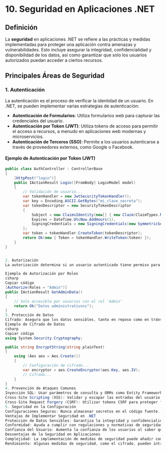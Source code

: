 # 10. Seguridad en Aplicaciones .NET

## Definición
La **seguridad** en aplicaciones .NET se refiere a las prácticas y medidas implementadas para proteger una aplicación contra amenazas y vulnerabilidades. Esto incluye asegurar la integridad, confidencialidad y disponibilidad de los datos, así como garantizar que solo los usuarios autorizados puedan acceder a ciertos recursos.

## Principales Áreas de Seguridad

### 1. **Autenticación**
La autenticación es el proceso de verificar la identidad de un usuario. En .NET, se pueden implementar varias estrategias de autenticación:

- **Autenticación de Formularios**: Utiliza formularios web para capturar las credenciales del usuario.
- **Autenticación por Token (JWT)**: Utiliza tokens de acceso para permitir el acceso a recursos, a menudo en aplicaciones web modernas y microservicios.
- **Autenticación de Terceros (SSO)**: Permite a los usuarios autenticarse a través de proveedores externos, como Google o Facebook.

#### Ejemplo de Autenticación por Token (JWT)
```csharp
public class AuthController : ControllerBase
{
    [HttpPost("login")]
    public IActionResult Login([FromBody] LoginModel model)
    {
        // Validación de usuario...
        var tokenHandler = new JwtSecurityTokenHandler();
        var key = Encoding.ASCII.GetBytes("mi_clave_secreta");
        var tokenDescriptor = new SecurityTokenDescriptor
        {
            Subject = new ClaimsIdentity(new[] { new Claim(ClaimTypes.Name, model.Username) }),
            Expires = DateTime.UtcNow.AddHours(1),
            SigningCredentials = new SigningCredentials(new SymmetricSecurityKey(key), SecurityAlgorithms.HmacSha256Signature)
        };
        var token = tokenHandler.CreateToken(tokenDescriptor);
        return Ok(new { Token = tokenHandler.WriteToken(token) });
    }
}


2. Autorización
La autorización determina si un usuario autenticado tiene permiso para acceder a un recurso o realizar una acción específica. .NET ofrece varios enfoques, como roles y políticas.

Ejemplo de Autorización por Roles
csharp
Copiar código
[Authorize(Roles = "Admin")]
public IActionResult GetAdminData()
{
    // Solo accesible por usuarios con el rol 'Admin'
    return Ok("Datos administrativoss");
}
3. Protección de Datos
Cifrado: Asegura que los datos sensibles, tanto en reposo como en tránsito, estén cifrados. Se pueden utilizar bibliotecas como System.Security.Cryptography para implementar el cifrado.
Ejemplo de Cifrado de Datos
csharp
Copiar código
using System.Security.Cryptography;

public string EncryptString(string plainText)
{
    using (Aes aes = Aes.Create())
    {
        // Configuración de cifrado...
        var encryptor = aes.CreateEncryptor(aes.Key, aes.IV);
        // Cifrado...
    }
}
4. Prevención de Ataques Comunes
Inyección SQL: Usar parámetros de consulta y ORMs como Entity Framework para prevenir inyecciones SQL.
Cross-Site Scripting (XSS): Validar y escapar las entradas del usuario para evitar que se ejecuten scripts maliciosos.
Cross-Site Request Forgery (CSRF): Utilizar tokens CSRF para proteger formularios web.
5. Seguridad en la Configuración
Configuraciones Seguras: Nunca almacenar secretos en el código fuente. Utilizar herramientas como Azure Key Vault o AWS Secrets Manager para gestionar secretos de manera segura.
Ventajas de Implementar Seguridad en .NET
Protección de Datos Sensibles: Garantiza la integridad y confidencialidad de los datos.
Conformidad: Ayuda a cumplir con regulaciones y normativas de seguridad, como GDPR o PCI-DSS.
Confianza del Usuario: Aumenta la confianza de los usuarios al saber que sus datos están protegidos.
Desventajas de la Seguridad en Aplicaciones
Complejidad: La implementación de medidas de seguridad puede añadir complejidad al desarrollo.
Rendimiento: Algunas medidas de seguridad, como el cifrado, pueden introducir una sobrecarga en el rendimiento.
